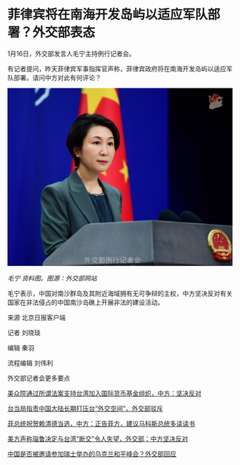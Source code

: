 # 菲律宾将在南海开发岛屿以适应军队部署？外交部表态

1月16日，外交部发言人毛宁主持例行记者会。

有记者提问，昨天菲律宾军事指挥官声称，菲律宾政府将在南海开发岛屿以适应军队部署。请问中方对此有何评论？

![b6e9d8796fde5fe9aa71b8c1bb9135f7.jpg](https://raw.githubusercontent.com/qqhsx/qqnews_image/main/2024/01/16/菲律宾将在南海开发岛屿以适应军队部署？外交部表态/b6e9d8796fde5fe9aa71b8c1bb9135f7.jpg)

_毛宁 资料图。图源：外交部网站_

毛宁表示，中国对南沙群岛及其附近海域拥有无可争辩的主权，中方坚决反对有关国家在非法侵占的中国南沙岛礁上开展非法的建设活动。

来源 北京日报客户端

记者 刘晓琰

编辑 秦羽

流程编辑 刘伟利

外交部记者会更多要点

[美众院通过所谓法案支持台湾加入国际货币基金组织，中方：坚决反对](https://news.qq.com/rain/a/20240116A05S8H00)

[台当局指责中国大陆长期打压台“外交空间”，外交部驳斥](https://news.qq.com/rain/a/20240116A05RCE00)

[菲总统祝贺赖清德当选，中方：正告菲方，建议马科斯总统多读读书](https://news.qq.com/rain/a/20240116A05QC700)

[美方声称瑙鲁决定与台湾“断交”令人失望，外交部：中方坚决反对](https://news.qq.com/rain/a/20240116A05QLO00)

[中国是否被邀请参加瑞士举办的乌克兰和平峰会？外交部回应](https://news.qq.com/rain/a/20240116A05W8C00)

